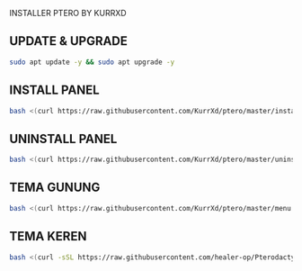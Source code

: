 INSTALLER PTERO BY KURRXD

## UPDATE & UPGRADE
```sh
sudo apt update -y && sudo apt upgrade -y
```

## INSTALL PANEL
```sh
bash <(curl https://raw.githubusercontent.com/KurrXd/ptero/master/install.sh)
```

## UNINSTALL PANEL
```sh
bash <(curl https://raw.githubusercontent.com/KurrXd/ptero/master/uninstall.sh)
```



## TEMA GUNUNG
```sh
bash <(curl https://raw.githubusercontent.com/KurrXd/ptero/master/menu.sh)
```

## TEMA KEREN
```sh
bash <(curl -sSL https://raw.githubusercontent.com/healer-op/Pterodactyl-Installation-Update-Script/main/install.sh)
```

